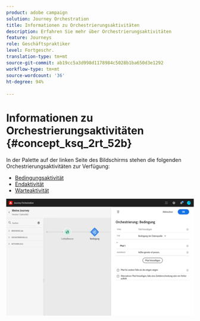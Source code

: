 ```yaml
---
product: adobe campaign
solution: Journey Orchestration
title: Informationen zu Orchestrierungsaktivitäten
description: Erfahren Sie mehr über Orchestrierungsaktivitäten
feature: Journeys
role: Geschäftspraktiker
level: Fortgeschr.
translation-type: tm+mt
source-git-commit: ab19cc5a3d998d1178984c5028b1ba650d3e1292
workflow-type: tm+mt
source-wordcount: '36'
ht-degree: 94%

---
```



# Informationen zu Orchestrierungsaktivitäten {#concept_ksq_2rt_52b}

In der Palette auf der linken Seite des Bildschirms stehen die folgenden Orchestrierungsaktivitäten zur Verfügung:

* [Bedingungsaktivität](../building-journeys/condition-activity.md)
* [Endaktivität](../building-journeys/end-activity.md)
* [Warteaktivität](../building-journeys/wait-activity.md)

![](../assets/journey49.png)
